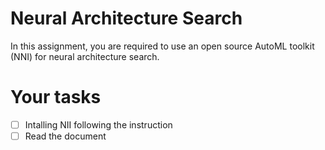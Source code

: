 # Neural Architecture Search
In this assignment, you are required to use an open source AutoML toolkit (NNI) for neural architecture search.

# Your tasks
- [ ] Intalling NII following the instruction 
- [ ] Read the document 
